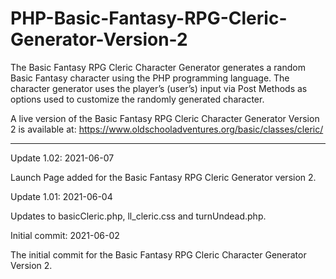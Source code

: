 # PHP-Basic-Fantasy-RPG-Cleric-Generator-Version-2
The Basic Fantasy RPG Cleric Character Generator generates a random Basic Fantasy character using the PHP programming language. The character generator uses the player’s (user’s) input via Post Methods as options used to customize the randomly generated character.

A live version of the Basic Fantasy RPG Cleric Character Generator Version 2 is available at: https://www.oldschooladventures.org/basic/classes/cleric/

-----------------



Update 1.02: 2021-06-07

Launch Page added for the Basic Fantasy RPG Cleric Generator version 2.


Update 1.01: 2021-06-04

Updates to basicCleric.php, ll_cleric.css and turnUndead.php. 



Initial commit: 2021-06-02

The initial commit for the Basic Fantasy RPG Cleric Character Generator Version 2.
